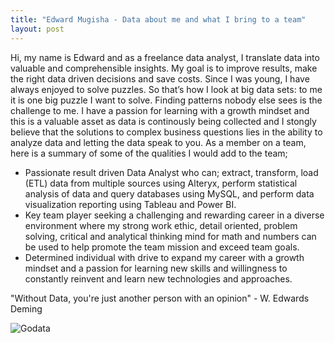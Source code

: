 ```yaml
---
title: "Edward Mugisha - Data about me and what I bring to a team"
layout: post
---
```

 
Hi, my name is Edward and as a freelance data analyst, I translate data into valuable and comprehensible insights. My goal is to improve results, make the right data driven decisions and save costs. Since I was young, I have always enjoyed to solve puzzles. So that’s how I look at big data sets: to me it is one big puzzle I want to solve. Finding patterns nobody else sees is the challenge to me. I have a passion for learning with a growth mindset and this is a valuable asset as data is continously being collected and I stongly believe that the solutions to complex business questions lies in the ability to analyze data and letting the data speak to you. As a member on a team, here is a summary of some of the qualities I would add to the team;
- Passionate result driven Data Analyst who can; extract, transform, load (ETL) data from multiple sources using Alteryx, perform statistical analysis of data and query databases using MySQL, and perform data visualization reporting using Tableau and Power BI. 
- Key team player seeking a challenging and rewarding career in a diverse environment where my strong work ethic, detail oriented, problem solving, critical and analytical thinking mind for math and numbers can be used to help promote the team mission and exceed team goals. 
- Determined individual with drive to expand my career with a growth mindset and a passion for learning new skills and willingness to constantly reinvent and learn new technologies and approaches. 

"Without Data, you're just another person with an opinion" - W. Edwards Deming

![Godata](https://github.com/Mugisha112/Mugisha112.github.io/assets/138741342/20b89e66-5731-459b-9c03-ac818b8ec37c)
